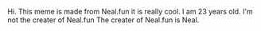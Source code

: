 Hi. This meme is made from Neal.fun it is really cool.
I am 23 years old.
I'm not the creater of Neal.fun 
The creater of Neal.fun is Neal.
